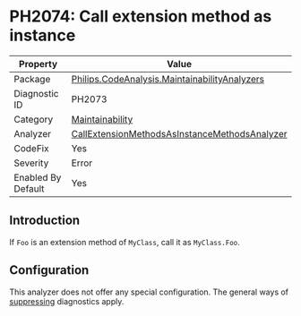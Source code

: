 # PH2074: Call extension method as instance

| Property | Value  |
|--|--|
| Package | [Philips.CodeAnalysis.MaintainabilityAnalyzers](https://www.nuget.org/packages/Philips.CodeAnalysis.MaintainabilityAnalyzers) |
| Diagnostic ID | PH2073 |
| Category  | [Maintainability](../Maintainability.md) |
| Analyzer | [CallExtensionMethodsAsInstanceMethodsAnalyzer](https://github.com/philips-software/roslyn-analyzers/blob/master/Philips.CodeAnalysis.MaintainabilityAnalyzers/Maintainability/CallExtensionMethodsAsInstanceMethodsAnalyzer.cs)
| CodeFix  | Yes |
| Severity | Error |
| Enabled By Default | Yes |

## Introduction

If `Foo` is an extension method of `MyClass`, call it as `MyClass.Foo`.

## Configuration

This analyzer does not offer any special configuration. The general ways of [suppressing](https://learn.microsoft.com/en-us/dotnet/fundamentals/code-analysis/suppress-warnings) diagnostics apply.
